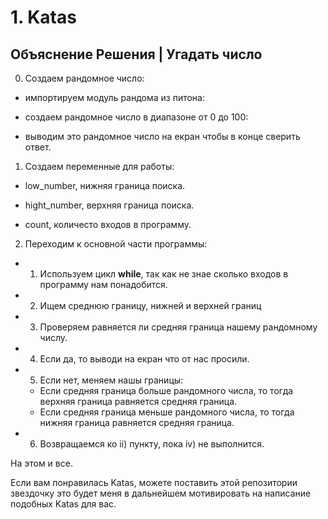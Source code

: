 # 1. Katas

## Объяснение Решения | Угадать число

0. Создаем рандомное число:

  - импортируем модуль рандома из питона:

  - создаем рандомное число в диапазоне от 0 до 100:

  - выводим это рандомное число на екран чтобы в конце сверить ответ.

1. Создаем переменные для работы:

  - low_number, нижняя граница поиска.

  - hight_number, верхняя граница поиска.

  - count, количесто входов в программу.

2. Переходим к основной части программы:

  - 1) Используем цикл __while__, так как не знае сколько входов в программу нам понадобится.

  - 2) Ищем среднюю границу, нижней и верхней границ

  - 3) Проверяем равняется ли средняя граница нашему рандомному числу.

  - 4) Если да, то выводи на екран что от нас просили.

  - 5) Если нет, меняем нашы границы:
      - Если средняя граница больше рандомного числа, то тогда верхняя граница равняется средняя граница.  
      - Если средняя граница меньше рандомного числа, то тогда нижняя граница равняется средняя граница.

  - 6) Возвращаемся ко ii) пункту, пока iv) не выполнится.     

На этом и все.

Если вам понравилась Katas, можете поставить этой репозитории звездочку это будет меня в дальнейшем мотивировать на написание подобных Katas для вас.
